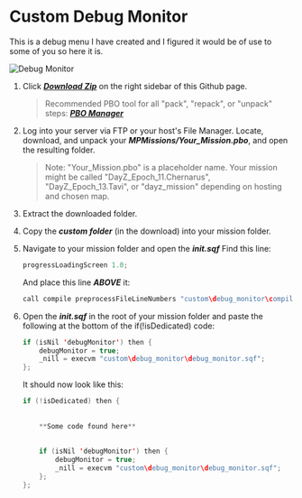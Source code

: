 Custom Debug Monitor
============


This is a debug menu I have created and I figured it would be of use to some of you so here it is.


![Debug Monitor](https://photos-4.dropbox.com/t/2/AADXS6V2UpXTfCp-EX1SeOkWiHzQ-6ZayRFo42ONx3LH8g/12/182033088/jpeg/32x32/1/_/1/2/Epoch%20debug%20monitor.jpg/EMGsqYoBGLYcIAIoAg/OIe-mQOccStxf3E0IdkkIbsO2F7EAz8W5Uxq3sgS76I?size=1280x960&size_mode=3)


1. Click ***[Download Zip](https://github.com/noxsicarius/Custom-Debug-Monitor/archive/master.zip)*** on the right sidebar of this Github page.

	> Recommended PBO tool for all "pack", "repack", or "unpack" steps: ***[PBO Manager](http://www.armaholic.com/page.php?id=16369)***

1. Log into your server via FTP or your host's File Manager. Locate, download, and unpack your ***MPMissions/Your_Mission.pbo***, and open the resulting folder.
 
	> Note: "Your_Mission.pbo" is a placeholder name. Your mission might be called "DayZ_Epoch_11.Chernarus", "DayZ_Epoch_13.Tavi", or "dayz_mission" depending on hosting and chosen map.

1. Extract the downloaded folder.

1. Copy the ***custom folder*** (in the download) into your mission folder.

1. Navigate to your mission folder and open the ***init.sqf***
	Find this line:

	~~~~java
	progressLoadingScreen 1.0;
	~~~~
	
	And place this line ***ABOVE*** it:
	
	~~~~java
	call compile preprocessFileLineNumbers "custom\debug_monitor\compiles.sqf";
	~~~~
	
1. Open the ***init.sqf*** in the root of your mission folder and paste the following at the bottom of the if(!isDedicated) code:

	~~~~java
	if (isNil 'debugMonitor') then {
		debugMonitor = true;
		_nill = execvm "custom\debug_monitor\debug_monitor.sqf";
	};
	~~~~

	It should now look like this:
	
	~~~~java
	if (!isDedicated) then {
		
		
		**Some code found here**
		
		
		if (isNil 'debugMonitor') then {
			debugMonitor = true;
			_nill = execvm "custom\debug_monitor\debug_monitor.sqf";
		};
	};
	~~~~
	